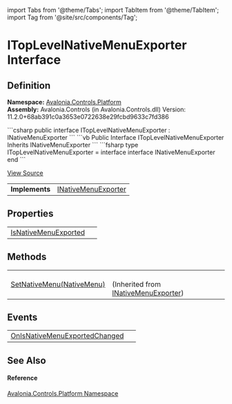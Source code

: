 import Tabs from '@theme/Tabs'; 
import TabItem from '@theme/TabItem'; 
import Tag from '@site/src/components/Tag'; 

# ITopLevelNativeMenuExporter Interface




## Definition
**Namespace:** <a href="N_Avalonia_Controls_Platform">Avalonia.Controls.Platform</a>  
**Assembly:** Avalonia.Controls (in Avalonia.Controls.dll) Version: 11.2.0+68ab391c0a3653e0722638e29fcbd9633c7fd386

<Tabs groupId="api-code-preview">
<TabItem value="csharp" label="C#">
```csharp
public interface ITopLevelNativeMenuExporter : INativeMenuExporter
```
</TabItem>
<TabItem value="vb" label="VB">
```vb
Public Interface ITopLevelNativeMenuExporter
	Inherits INativeMenuExporter
```
</TabItem>
<TabItem value="fsharp" label="F#">
```fsharp
type ITopLevelNativeMenuExporter = 
    interface
        interface INativeMenuExporter
    end
```
</TabItem>
</Tabs>



<a href="https://github.com/AvaloniaUI/Avalonia/tree/master/srcAvalonia.Controls/Platform/ITopLevelNativeMenuExporter.cs" title="View the source code">View Source</a>

<table>
<tr><td><strong>Implements</strong></td><td><a href="T_Avalonia_Controls_Platform_INativeMenuExporter">INativeMenuExporter</a></td></tr>
</table>



## Properties
<table>
<tr>
<td><a href="P_Avalonia_Controls_Platform_ITopLevelNativeMenuExporter_IsNativeMenuExported">IsNativeMenuExported</a></td>
<td> </td>
</tr>
</table>

## Methods
<table>
<tr>
<td><a href="M_Avalonia_Controls_Platform_INativeMenuExporter_SetNativeMenu">SetNativeMenu(NativeMenu)</a></td>
<td><br />(Inherited from <a href="T_Avalonia_Controls_Platform_INativeMenuExporter">INativeMenuExporter</a>)</td>
</tr>
</table>

## Events
<table>
<tr>
<td><a href="E_Avalonia_Controls_Platform_ITopLevelNativeMenuExporter_OnIsNativeMenuExportedChanged">OnIsNativeMenuExportedChanged</a></td>
<td> </td>
</tr>
</table>

## See Also


#### Reference
<a href="N_Avalonia_Controls_Platform">Avalonia.Controls.Platform Namespace</a>  
